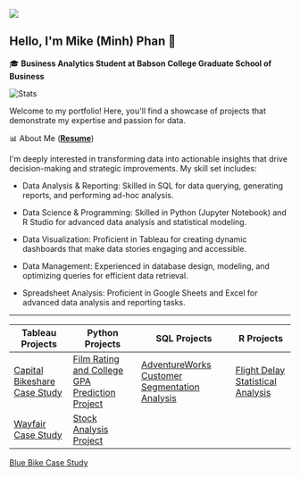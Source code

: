 ![](https://komarev.com/ghpvc/?username=MinhPhanBabsonMSBA)
## Hello, I'm Mike (Minh) Phan 👋 


 🎓 **Business Analytics Student at Babson College Graduate School of Business**  


![Stats](https://leetcode-status.vercel.app/api/card/minhphanbabsonmsba?theme=light&hide_title=true&custom_title=)

 
 Welcome to my portfolio! Here, you'll find a showcase of projects that demonstrate my expertise and passion for data.

📊 About Me (**[Resume](https://drive.google.com/file/d/1lFBeoxMBlsO0zY6_8RKSzbzPrvnJWl2-/view?usp=sharing)**)

I'm deeply interested in transforming data into actionable insights that drive decision-making and strategic improvements. My skill set includes:

- Data Analysis & Reporting: Skilled in SQL for data querying, generating reports, and performing ad-hoc analysis. 

- Data Science & Programming: Skilled in Python (Jupyter Notebook) and R Studio for advanced data analysis and statistical modeling.

- Data Visualization: Proficient in Tableau for creating dynamic dashboards that make data stories engaging and accessible. 

- Data Management: Experienced in database design, modeling, and optimizing queries for efficient data retrieval. 

- Spreadsheet Analysis: Proficient in Google Sheets and Excel for advanced data analysis and reporting tasks.

--------------------------------------------------------------------------------------------------------------



| Tableau Projects                              | Python Projects                                      | SQL Projects                                           | R Projects                            |
|-----------------------------------------------|-----------------------------------------------------|-------------------------------------------------------|---------------------------------------|
| [Capital Bikeshare Case Study](https://github.com/MinhPhanBabsonMSBA/Bike-Share-Case-Study)          | [Film Rating and College GPA Prediction Project](https://github.com/MinhPhanBabsonMSBA/Introduction?tab=readme-ov-file#film-label-prediction-and-college-gpa-data-analysis) | [AdventureWorks Customer Segmentation Analysis](https://github.com/MinhPhanBabsonMSBA/AdventureWorks_Customer_Segmentation)    | [Flight Delay Statistical Analysis](https://github.com/MinhPhanBabsonMSBA/Flight-Delay-Stat-Analysis) |
| [Wayfair Case Study](https://github.com/MinhPhanBabsonMSBA/Wayfair-Case-study)                      |           [Stock Analysis Project](https://github.com/MinhPhanBabsonMSBA/Stock-analysis-)                                            |                                                       |                                 | 
[Blue Bike Case Study](https://github.com/MinhPhanBabsonMSBA/Blue-Bike-Case-Study)



